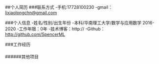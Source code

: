 ##个人简历
###联系方式
-手机:17728100230
-gmail：lixiaolongchn@gmail.com

###个人信息
-姓名/性别/出生年份
-本科/华南理工大学/数学与应用数学 2016-2020
-工作年限：0年
-技术博客：http://
-Github：http://github.com/SpencerML

###工作经历
####

######其他项目
